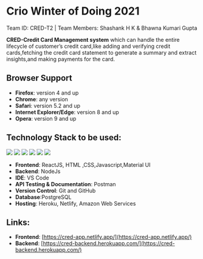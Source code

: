 # Crio Winter of Doing 2021
Team ID: CRED-T2 | Team Members: Shashank H K &amp; Bhawna Kumari Gupta

**CRED-Credit Card Management system** which can handle the entire lifecycle of customer’s credit
card,like adding and verifying credit cards,fetching the credit card statement to generate a summary and
extract insights,and making payments for the card.

## Browser Support
- **Firefox**:	version 4 and up
- **Chrome**:	any version
- **Safari**:	version 5.2 and up
- **Internet Explorer/Edge**:	version 8 and up
- **Opera**:	version 9 and up

## Technology Stack to be used:

<img src="https://img.shields.io/badge/html5%20-%23E34F26.svg?&style=for-the-badge&logo=html5&logoColor=white"/>
<img src="https://img.shields.io/badge/css3%20-%231572B6.svg?&style=for-the-badge&logo=css3&logoColor=white"/>
<img src="https://img.shields.io/badge/javascript%20-%23323330.svg?&style=for-the-badge&logo=javascript&logoColor=%23F7DF1E"/>
<img src="https://img.shields.io/badge/react%20-%2320232a.svg?&style=for-the-badge&logo=react&logoColor=%2361DAFB"/>
<img src="https://img.shields.io/badge/github%20-%23121011.svg?&style=for-the-badge&logo=github&logoColor=white"/> 
<img src="https://img.shields.io/badge/heroku%20-%23430098.svg?&style=for-the-badge&logo=heroku&logoColor=white"/>


- **Frontend**: ReactJS, HTML ,CSS,Javascript,Material UI
- **Backend**: NodeJs
- **IDE**: VS Code
- **API Testing & Documentation**: Postman
- **Version Control**: Git and GitHub
- **Database**:PostgreSQL
- **Hosting**: Heroku, Netlify, Amazon Web Services

## Links:
- **Frontend**: [https://cred-app.netlify.app/](https://cred-app.netlify.app/)
- **Backend**: [https://cred-backend.herokuapp.com/](https://cred-backend.herokuapp.com/)
